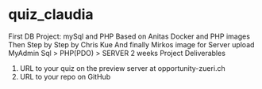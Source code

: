 # quiz_claudia
First DB Project: mySql and PHP
Based on Anitas Docker and PHP images
Then Step by Step by Chris Kue
And finally Mirkos image for  Server upload
MyAdmin Sql > PHP(PDO) > SERVER 
2 weeks Project
Deliverables
1. URL to your quiz on the preview server at opportunity-zueri.ch
2. URL to your repo on GitHub
